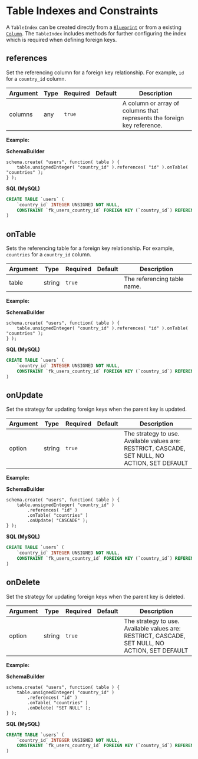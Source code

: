 # Table Indexes and Constraints

A `TableIndex` can be created directly from a [`Blueprint`](/schema/creating-table-constraints.md) or from a existing [`Column`](/schema/column-modifiers.md).  The `TableIndex` includes methods for further configuring the index which is required when defining foreign keys.

## references

Set the referencing column for a foreign key relationship.
For example, `id` for a `country_id` column.

| Argument | Type | Required | Default |                               Description                               |
|----------|------|----------|---------|-------------------------------------------------------------------------|
| columns  | any  | `true`   |         | A column or array of columns that represents the foreign key reference. |

**Example:**

__SchemaBuilder__
```
schema.create( "users", function( table ) {
	table.unsignedInteger( "country_id" ).references( "id" ).onTable( "countries" );
} );
```

__SQL (MySQL)__
```sql
CREATE TABLE `users` (
	`country_id` INTEGER UNSIGNED NOT NULL,
	CONSTRAINT `fk_users_country_id` FOREIGN KEY (`country_id`) REFERENCES `countries` (`id`) ON UPDATE NO ACTION ON DELETE NO ACTION
)
```

## onTable

Sets the referencing table for a foreign key relationship.
For example, `countries` for a `country_id` column.

| Argument |  Type  | Required | Default |         Description         |
|----------|--------|----------|---------|-----------------------------|
| table    | string | `true`   |         | The referencing table name. |

**Example:**

__SchemaBuilder__
```
schema.create( "users", function( table ) {
	table.unsignedInteger( "country_id" ).references( "id" ).onTable( "countries" );
} );
```

__SQL (MySQL)__
```sql
CREATE TABLE `users` (
	`country_id` INTEGER UNSIGNED NOT NULL,
	CONSTRAINT `fk_users_country_id` FOREIGN KEY (`country_id`) REFERENCES `countries` (`id`) ON UPDATE NO ACTION ON DELETE NO ACTION
)
```

## onUpdate

Set the strategy for updating foreign keys when the parent key is updated.

| Argument |  Type  | Required | Default |                                          Description                                           |
|----------|--------|----------|---------|------------------------------------------------------------------------------------------------|
| option   | string | `true`   |         | The strategy to use. Available values are: RESTRICT, CASCADE, SET NULL, NO ACTION, SET DEFAULT |

**Example:**

__SchemaBuilder__
```
schema.create( "users", function( table ) {
	table.unsignedInteger( "country_id" )
		.references( "id" )
		.onTable( "countries" )
		.onUpdate( "CASCADE" );
} );
```

__SQL (MySQL)__
```sql
CREATE TABLE `users` (
	`country_id` INTEGER UNSIGNED NOT NULL,
	CONSTRAINT `fk_users_country_id` FOREIGN KEY (`country_id`) REFERENCES `countries` (`id`) ON UPDATE CASCADE ON DELETE NO ACTION
)
```

## onDelete

Set the strategy for updating foreign keys when the parent key is deleted.

| Argument |  Type  | Required | Default |                                          Description                                           |
|----------|--------|----------|---------|------------------------------------------------------------------------------------------------|
| option   | string | `true`   |         | The strategy to use. Available values are: RESTRICT, CASCADE, SET NULL, NO ACTION, SET DEFAULT |

**Example:**

__SchemaBuilder__
```
schema.create( "users", function( table ) {
	table.unsignedInteger( "country_id" )
		.references( "id" )
		.onTable( "countries" )
		.onDelete( "SET NULL" );
} );
```

__SQL (MySQL)__
```sql
CREATE TABLE `users` (
	`country_id` INTEGER UNSIGNED NOT NULL,
	CONSTRAINT `fk_users_country_id` FOREIGN KEY (`country_id`) REFERENCES `countries` (`id`) ON UPDATE NO ACTION ON DELETE SET NULL
)
```

